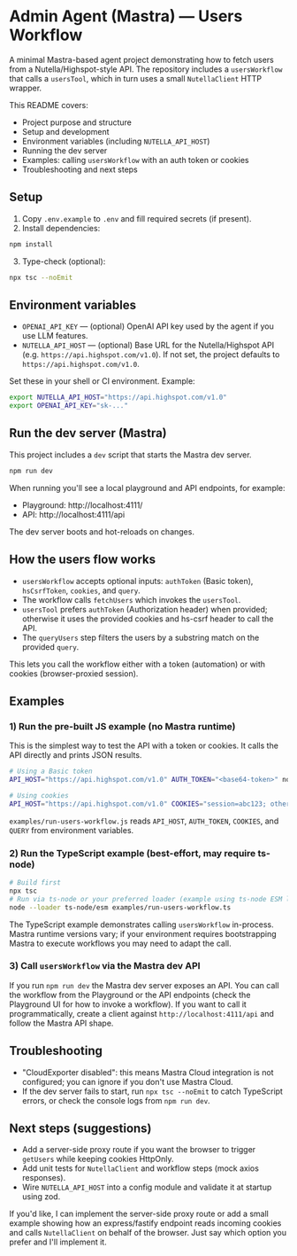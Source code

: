 # Admin Agent (Mastra) — Users Workflow

A minimal Mastra-based agent project demonstrating how to fetch users from a Nutella/Highspot-style API. The repository includes a `usersWorkflow` that calls a `usersTool`, which in turn uses a small `NutellaClient` HTTP wrapper.

This README covers:
- Project purpose and structure
- Setup and development
- Environment variables (including `NUTELLA_API_HOST`)
- Running the dev server
- Examples: calling `usersWorkflow` with an auth token or cookies
- Troubleshooting and next steps

## Setup

1. Copy `.env.example` to `.env` and fill required secrets (if present).
2. Install dependencies:

```bash
npm install
```

3. Type-check (optional):

```bash
npx tsc --noEmit
```

## Environment variables

- `OPENAI_API_KEY` — (optional) OpenAI API key used by the agent if you use LLM features.
- `NUTELLA_API_HOST` — (optional) Base URL for the Nutella/Highspot API (e.g. `https://api.highspot.com/v1.0`). If not set, the project defaults to `https://api.highspot.com/v1.0`.

Set these in your shell or CI environment. Example:

```bash
export NUTELLA_API_HOST="https://api.highspot.com/v1.0"
export OPENAI_API_KEY="sk-..."
```

## Run the dev server (Mastra)

This project includes a `dev` script that starts the Mastra dev server.

```bash
npm run dev
```

When running you'll see a local playground and API endpoints, for example:

- Playground: http://localhost:4111/
- API: http://localhost:4111/api

The dev server boots and hot-reloads on changes.

## How the users flow works

- `usersWorkflow` accepts optional inputs: `authToken` (Basic token), `hsCsrfToken`, `cookies`, and `query`.
- The workflow calls `fetchUsers` which invokes the `usersTool`.
- `usersTool` prefers `authToken` (Authorization header) when provided; otherwise it uses the provided cookies and hs-csrf header to call the API.
- The `queryUsers` step filters the users by a substring match on the provided `query`.

This lets you call the workflow either with a token (automation) or with cookies (browser-proxied session).

## Examples

### 1) Run the pre-built JS example (no Mastra runtime)

This is the simplest way to test the API with a token or cookies. It calls the API directly and prints JSON results.

```bash
# Using a Basic token
API_HOST="https://api.highspot.com/v1.0" AUTH_TOKEN="<base64-token>" node examples/run-users-workflow.js

# Using cookies
API_HOST="https://api.highspot.com/v1.0" COOKIES="session=abc123; other=value" node examples/run-users-workflow.js
```

`examples/run-users-workflow.js` reads `API_HOST`, `AUTH_TOKEN`, `COOKIES`, and `QUERY` from environment variables.

### 2) Run the TypeScript example (best-effort, may require ts-node)

```bash
# Build first
npx tsc
# Run via ts-node or your preferred loader (example using ts-node ESM loader)
node --loader ts-node/esm examples/run-users-workflow.ts
```

The TypeScript example demonstrates calling `usersWorkflow` in-process. Mastra runtime versions vary; if your environment requires bootstrapping Mastra to execute workflows you may need to adapt the call.

### 3) Call `usersWorkflow` via the Mastra dev API

If you run `npm run dev` the Mastra dev server exposes an API. You can call the workflow from the Playground or the API endpoints (check the Playground UI for how to invoke a workflow). If you want to call it programmatically, create a client against `http://localhost:4111/api` and follow the Mastra API shape.

## Troubleshooting

- "CloudExporter disabled": this means Mastra Cloud integration is not configured; you can ignore if you don't use Mastra Cloud.
- If the dev server fails to start, run `npx tsc --noEmit` to catch TypeScript errors, or check the console logs from `npm run dev`.

## Next steps (suggestions)

- Add a server-side proxy route if you want the browser to trigger `getUsers` while keeping cookies HttpOnly.
- Add unit tests for `NutellaClient` and workflow steps (mock axios responses).
- Wire `NUTELLA_API_HOST` into a config module and validate it at startup using zod.

If you'd like, I can implement the server-side proxy route or add a small example showing how an express/fastify endpoint reads incoming cookies and calls `NutellaClient` on behalf of the browser. Just say which option you prefer and I'll implement it.
